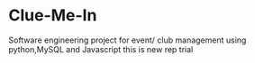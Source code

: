 # Clue-Me-In
Software engineering project for event/ club management using python,MySQL and Javascript
this is new rep trial
